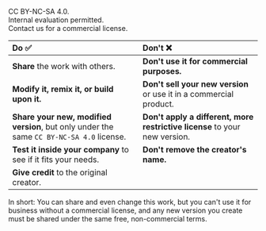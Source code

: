 CC BY-NC-SA 4.0.    
Internal evaluation permitted.  
Contact us for a commercial license.  

| Do ✅ | Don't ❌ |
| :--- | :--- |
| **Share** the work with others. | **Don't use it for commercial purposes.** |
| **Modify it, remix it, or build upon it.** | **Don't sell your new version** or use it in a commercial product. |
| **Share your new, modified version**, but only under the same `CC BY-NC-SA 4.0` license. | **Don't apply a different, more restrictive license** to your new version. |
| **Test it inside your company** to see if it fits your needs. | **Don't remove the creator's name.** |
| **Give credit** to the original creator. | |  

In short: You can share and even change this work, but you can't use it for business without a commercial license, and any new version you create must be shared under the same free, non-commercial terms.
